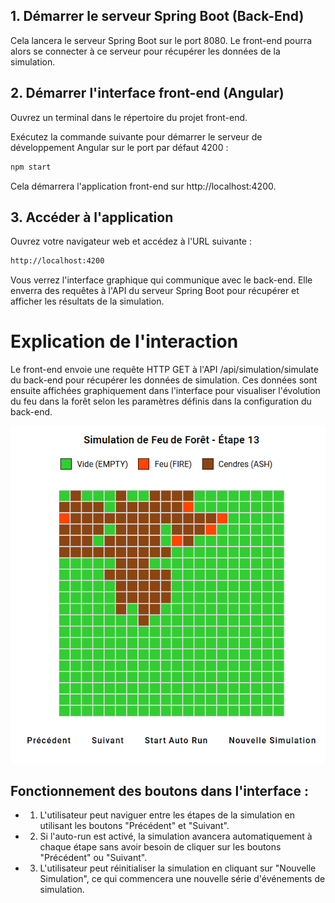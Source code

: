 ## 1. Démarrer le serveur Spring Boot (Back-End)

Cela lancera le serveur Spring Boot sur le port 8080. Le front-end pourra alors se connecter à ce serveur pour récupérer les données de la simulation.

## 2. Démarrer l'interface front-end (Angular)

Ouvrez un terminal dans le répertoire du projet front-end.

Exécutez la commande suivante pour démarrer le serveur de développement Angular sur le port par défaut 4200 :

```bash
npm start
```
Cela démarrera l'application front-end sur http://localhost:4200.

## 3. Accéder à l'application
Ouvrez votre navigateur web et accédez à l'URL suivante :

```bash
http://localhost:4200
```

Vous verrez l'interface graphique qui communique avec le back-end. Elle enverra des requêtes à l'API du serveur Spring Boot pour récupérer et afficher les résultats de la simulation.

# Explication de l'interaction
Le front-end envoie une requête HTTP GET à l'API /api/simulation/simulate du back-end pour récupérer les données de simulation. Ces données sont ensuite affichées graphiquement dans l'interface pour visualiser l'évolution du feu dans la forêt selon les paramètres définis dans la configuration du back-end.

![Alt text](https://github.com/nguyentuan132/forest-fire-simulator-angular/blob/main/src/assets/simul.png)


## Fonctionnement des boutons dans l'interface :
- 1. L'utilisateur peut naviguer entre les étapes de la simulation en utilisant les boutons "Précédent" et "Suivant".
- 2. Si l'auto-run est activé, la simulation avancera automatiquement à chaque étape sans avoir besoin de cliquer sur les boutons "Précédent" ou "Suivant".
- 3. L'utilisateur peut réinitialiser la simulation en cliquant sur "Nouvelle Simulation", ce qui commencera une nouvelle série d'événements de simulation.
